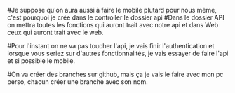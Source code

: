 #Je suppose qu'on aura aussi à faire le mobile plutard pour nous même, c'est pourquoi je crée dans le controller le dossier api
#Dans le dossier API on mettra toutes les fonctions qui auront trait avec notre api et dans Web ceux qui auront trait avec le web.

#Pour l'instant on ne va pas toucher l'api, je vais finir l'authentication et lorsque vous seriez sur d'autres fonctionnalités, je vais essayer de faire l'api et si possible le mobile.

#On va créer des branches sur github, mais ça je vais le faire avec mon pc perso, chacun créer une branche avec son nom.


